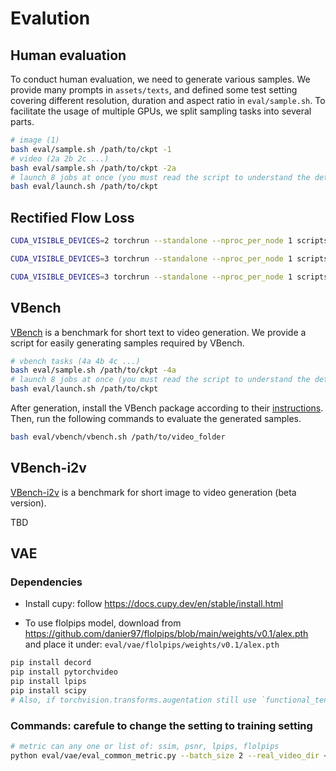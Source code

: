 # Evalution

## Human evaluation

To conduct human evaluation, we need to generate various samples. We provide many prompts in `assets/texts`, and defined some test setting covering different resolution, duration and aspect ratio in `eval/sample.sh`. To facilitate the usage of multiple GPUs, we split sampling tasks into several parts.

```bash
# image (1)
bash eval/sample.sh /path/to/ckpt -1
# video (2a 2b 2c ...)
bash eval/sample.sh /path/to/ckpt -2a
# launch 8 jobs at once (you must read the script to understand the details)
bash eval/launch.sh /path/to/ckpt
```

## Rectified Flow Loss

```bash
CUDA_VISIBLE_DEVICES=2 torchrun --standalone --nproc_per_node 1 scripts/misc/eval_loss.py configs/opensora-v1-2/misc/eval_loss.py --data-path /mnt/nfs-207/sora_data/meta/img_1k.csv --ckpt-path /home/lishenggui/projects/sora/Open-Sora-dev/outputs/207-STDiT3-XL-2/epoch0-global_step9000/

CUDA_VISIBLE_DEVICES=3 torchrun --standalone --nproc_per_node 1 scripts/misc/eval_loss.py configs/opensora-v1-2/misc/eval_loss.py --data-path /mnt/nfs-207/sora_data/meta/vid_100.csv --ckpt-path /home/lishenggui/projects/sora/Open-Sora-dev/outputs/207-STDiT3-XL-2/epoch0-global_step9000/

CUDA_VISIBLE_DEVICES=3 torchrun --standalone --nproc_per_node 1 scripts/misc/eval_loss.py configs/opensora-v1-2/misc/eval_loss.py --data-path /mnt/nfs-207/sora_data/meta/vid_100.csv --ckpt-path /home/lishenggui/projects/sora/Open-Sora-dev/outputs/207-STDiT3-XL-2/epoch0-global_step9000/ --resolution 720p
```

## VBench

[VBench](https://github.com/Vchitect/VBench) is a benchmark for short text to video generation. We provide a script for easily generating samples required by VBench.

```bash
# vbench tasks (4a 4b 4c ...)
bash eval/sample.sh /path/to/ckpt -4a
# launch 8 jobs at once (you must read the script to understand the details)
bash eval/launch.sh /path/to/ckpt
```

After generation, install the VBench package according to their [instructions](https://github.com/Vchitect/VBench?tab=readme-ov-file#hammer-installation). Then, run the following commands to evaluate the generated samples.

```bash
bash eval/vbench/vbench.sh /path/to/video_folder
```

## VBench-i2v

[VBench-i2v](https://github.com/Vchitect/VBench/tree/master/vbench2_beta_i2v) is a benchmark for short image to video generation (beta version).

TBD

## VAE

### Dependencies

- Install cupy: follow https://docs.cupy.dev/en/stable/install.html

- To use flolpips model, download from https://github.com/danier97/flolpips/blob/main/weights/v0.1/alex.pth and place it under: `eval/vae/flolpips/weights/v0.1/alex.pth`

``` bash
pip install decord
pip install pytorchvideo
pip install lpips
pip install scipy
# Also, if torchvision.transforms.augentation still use `functional_tensor` and cause error,change to use `_functional_tensor`, follow https://blog.csdn.net/lanxing147/article/details/136625264
```


### Commands: carefule to change the setting to training setting

```bash
# metric can any one or list of: ssim, psnr, lpips, flolpips
python eval/vae/eval_common_metric.py --batch_size 2 --real_video_dir <path/to/original/videos> --generated_video_dir <path/to/generated/videos> --device cuda --sample_fps 24 --crop_size 256 --resolution 256 --num_frames 17 --sample_rate 1 --metric ssim psnr lpips flolpips
```
